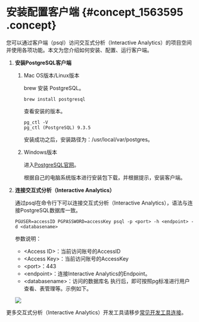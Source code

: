 # 安装配置客户端 {#concept_1563595 .concept}

您可以通过客户端（psql）访问交互式分析（Interactive Analytics）的项目空间并使用各项功能。本文为您介绍如何安装、配置、运行客户端。

1.  **安装PostgreSQL客户端** 
    1.  Mac OS版本/Linux版本

        brew 安装 PostgreSQL。

        ``` {#codeblock_3qr_y46_qsp .lanuage-sql}
        brew install postgresql
        ```

        查看安装的版本。

        ``` {#codeblock_ech_s28_k0t .lanuage-sql}
        pg_ctl -V
        pg_ctl (PostgreSQL) 9.3.5
        ```

        安装成功之后，安装路径为：/usr/local/var/postgres。

    2.  Windows版本

        进入[PostgreSQL官网](https://www.enterprisedb.com/downloads/postgres-postgresql-downloads)。

        根据自己的电脑系统版本进行安装包下载，并根据提示，安装客户端。

2.  **连接交互式分析（Interactive Analytics）** 

    通过psql在命令行下可以连接交互式分析（Interactive Analytics），语法与连接PostgreSQL数据库一致。

    ``` {#codeblock_29e_bt1_c0f}
    PGUSER=accessID PGPASSWORD=accessKey psql -p <port> -h <endpoint> -d <databasename>
    ```

    参数说明：

    -   <Access ID\>：当前访问账号的AccessID
    -   <Access Key\>：当前访问账号的AccessKey
    -   <port\>：443
    -   <endpoint\>：连接Interactive Analytics的Endpoint。
    -   <databasename\>：访问的数据库名
    执行后，即可按照pg标准进行用户查看、表管理等。示例如下。

    ![](http://static-aliyun-doc.oss-cn-hangzhou.aliyuncs.com/assets/img/1345907/156716969656015_zh-CN.png)


更多交互式分析（Interactive Analytics）开发工具请移步[常见开发工具连接](../../../../cn.zh-CN/用户指南/BI工具/常见开发工具连接.md#)。

